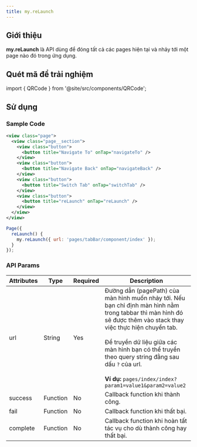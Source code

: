 ```yaml
---
title: my.reLaunch
---
```


## Giới thiệu

**my.reLaunch** là API dùng để đóng tất cả các pages hiện tại và nhảy tới một page nào đó trong ứng dụng.

## Quét mã để trải nghiệm

import { QRCode } from '@site/src/components/QRCode';

<QRCode page="pages/api/navigator/index" />

## Sử dụng

### Sample Code

```xml
<view class="page">
  <view class="page__section">
    <view class="button">
      <button title="Navigate To" onTap="navigateTo" />
    </view>
    <view class="button">
      <button title="Navigate Back" onTap="navigateBack" />
    </view>
    <view class="button">
      <button title="Switch Tab" onTap="switchTab" />
    </view>
    <view class="button">
      <button title="reLaunch" onTap="reLaunch" />
    </view>
  </view>
</view>
```

```js
Page({
  reLaunch() {
    my.reLaunch({ url: 'pages/tabBar/component/index' });
  }
});
```

### API Params

| Attributes | Type     | Required | Description                                                                                                                                                                                                                                                                                                                                              |
| ---------- | -------- | -------- | -------------------------------------------------------------------------------------------------------------------------------------------------------------------------------------------------------------------------------------------------------------------------------------------------------------------------------------------------------- |
| url        | String   | Yes      | Đường dẫn (pagePath) của màn hình muốn nhảy tới. Nếu bạn chỉ định màn hình nằm trong tabbar thì màn hình đó sẽ được thêm vào stack thay việc thực hiện chuyển tab. <br /><br /> Để truyền dữ liệu giữa các màn hình bạn có thể truyền theo query string đằng sau dấu `?` của url. <br /><br />**Ví dụ:** `pages/index/index?param1=value1&param2=value2` |
| success    | Function | No       | Callback function khi thành công.                                                                                                                                                                                                                                                                                                                        |
| fail       | Function | No       | Callback function khi thất bại.                                                                                                                                                                                                                                                                                                                          |
| complete   | Function | No       | Callback function khi hoàn tất tác vụ cho dù thành công hay thất bại.                                                                                                                                                                                                                                                                                    |

